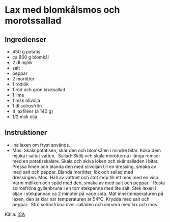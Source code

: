 # Lax med blomkålsmos och morotssallad

## Ingredienser

* 450 g potatis
* ca 800 g blomkål
* 2 dl mjölk
* salt
* peppar
* 2 morötter
* 1 rödlök
* 1 röd och grön kruksallad
* 1 lime
* 1 msk olivolja
* 1 dl solrosfrön
* 4 laxfiléer (à 140 g)
* 1/2 msk olja

## Instruktioner

* ina laxen om fryst används.
* Mos: Skala potatisen, skär den och blomkålen i mindre bitar. Koka dem mjuka i saltat vatten.  Sallad: Skölj och skala morötterna i långa remsor med en potatisskalare. Skala och skiva löken och skär salladen i bitar. Pressa limen och blanda den med olivoljan till en dressing, smaka av med salt och peppar. Blanda morötter, lök och sallad med dressingen. Mos: Häll av vattnet och stöt ihop till ett mos med en visp. Värm mjölken och späd med den, smaka av med salt och peppar.   Rosta solrosfröna gyllenbruna i en torr stekpanna med lite salt. Stek laxen i oljan i stekpannan ca 2 minuter på varje sida. Mät innertemperaturen på laxen, den är klar när temperaturen är 54°C. Krydda med salt och peppar.  Strö solrosfröna över salladen och servera med lax och mos.

 Källa: [ICA](https://www.ica.se/recept/lax-med-blomkalsmos-och-morotssallad-724795/)